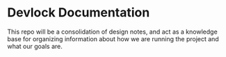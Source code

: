 # Devlock Documentation

This repo will be a consolidation of design notes, and act as a knowledge base for organizing information about how we are running the project and what our goals are.